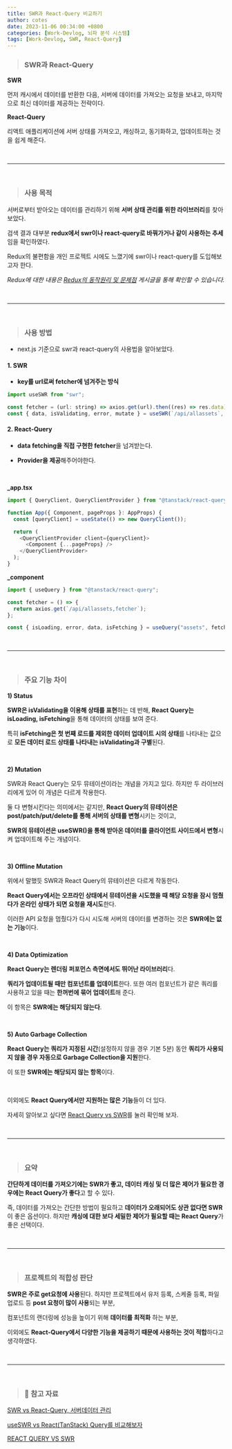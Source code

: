 ```yaml
---
title: SWR과 React-Query 비교하기
author: cotes
date: 2023-11-06 00:34:00 +0800
categories: [Work-Devlog, 뇌파 분석 시스템]
tags: [Work-Devlog, SWR, React-Query]
---
```


<!-- 프로젝트 작업하면서 했던 고민, 어떻게 해결했는지에 대한 내용이 담겨져있습니다. -->

> ### SWR과 React-Query

**SWR**

먼저 캐시에서 데이터를 반환한 다음, 서버에 데이터를 가져오는 요청을 보내고, 마지막으로 최신 데이터를 제공하는 전략이다.

**React-Query**

리액트 애플리케이션에 서버 상태를 가져오고, 캐싱하고, 동기화하고, 업데이트하는 것을 쉽게 해준다.

<br/>

---

<br/>

> ### 사용 목적

서버로부터 받아오는 데이터를 관리하기 위해 **서버 상태 관리를 위한 라이브러리**를 찾아보았다.

검색 결과 대부분 **redux에서 swr이나 react-query로 바꿔가거나 같이 사용하는 추세**임을 확인하였다.

Redux의 불편함을 개인 프로젝트 시에도 느꼈기에 swr이나 react-query를 도입해보고자 한다.

_Redux에 대한 내용은 [Redux의 동작원리 및 문제점](https://hajung00.github.io/posts/redux/) 게시글을 통해 확인할 수 있습니다._

<br/>

---

<br/>

> ### 사용 방법

- next.js 기준으로 swr과 react-query의 사용법을 알아보았다.

#### 1. SWR

- **key를 url로써 fetcher에 넘겨주는 방식**

```javascript
import useSWR from "swr";

const fetcher = (url: string) => axios.get(url).then((res) => res.data);
const { data, isValidating, error, mutate } = useSWR(`/api/allassets`, fetcher);
```

#### 2. React-Query

- **data fetching을 직접 구현한 fetcher**을 넘겨받는다.

- **Provider을 제공**해주어야한다.

<br/>

**\_app.tsx**

```javascript
import { QueryClient, QueryClientProvider } from "@tanstack/react-query";

function App({ Component, pageProps }: AppProps) {
  const [queryClient] = useState(() => new QueryClient());

  return (
    <QueryClientProvider client={queryClient}>
      <Component {...pageProps} />
    </QueryClientProvider>
  );
}
```

**\_component**

```javascript
import { useQuery } from "@tanstack/react-query";

const fetcher = () => {
  return axios.get(`/api/allassets,fetcher`);
};

const { isLoading, error, data, isFetching } = useQuery("assets", fetcher);
```

<br/>

---

<br/>

> ### 주요 기능 차이

**1) Status**

**SWR은 isValidating을 이용해 상태를 표현**하는 데 반해, **React Query는 isLoading, isFetching**을 통해 데이터의 상태를 보여 준다.

특히 **isFetching은 첫 번째 로드를 제외한 데이터 업데이트 시의 상태**를 나타내는 값으로 **모든 데이터 로드 상태를 나타내는 isValidating과 구별**된다.

<br/>

**2) Mutation**

SWR과 React Query는 모두 뮤테이션이라는 개념을 가지고 있다. 하지만 두 라이브러리에게 있어 이 개념은 다르게 작용한다.

둘 다 변형시킨다는 의미에서는 같지만, **React Query의 뮤테이션은 post/patch/put/delete를 통해 서버의 상태를 변형**시키는 것이고,

**SWR의 뮤테이션은 useSWR()을 통해 받아온 데이터를 클라이언트 사이드에서 변형**시켜 업데이트해 주는 개념이다.

<br/>

**3) Offline Mutation**

위에서 말했듯 SWR과 React Query의 뮤테이션은 다르게 작동한다.

**React Query에서는 오프라인 상태에서 뮤테이션을 시도했을 때 해당 요청을 잠시 멈췄다가 온라인 상태가 되면 요청을 재시도**한다.

이러한 API 요청을 멈췄다가 다시 시도해 서버의 데이터를 변경하는 것은 **SWR에는 없는 기능**이다.

<br/>

**4) Data Optimization**

**React Query는 렌더링 퍼포먼스 측면에서도 뛰어난 라이브러리**다.

**쿼리가 업데이트될 때만 컴포넌트를 업데이트**한다. 또한 여러 컴포넌트가 같은 쿼리를 사용하고 있을 때는 **한꺼번에 묶어 업데이트**해 준다.

이 항목은 **SWR에는 해당되지 않는다**.

<br/>

**5) Auto Garbage Collection**

**React Query는 쿼리가 지정된 시간**(설정하지 않을 경우 기본 5분) 동안 **쿼리가 사용되지 않을 경우 자동으로 Garbage Collection을 지원**한다.

이 또한 **SWR에는 해당되지 않는 항목**이다.

<br/>

이외에도 **React Query에서만 지원하는 많은 기능**들이 더 있다.

자세히 알아보고 싶다면 [React Query vs SWR](https://tanstack.com/query/latest/docs/react/comparison?from=reactQueryV3&original=https%3A%2F%2Ftanstack.com%2Fquery%2Fv3%2Fdocs%2Fcomparison)를 눌러 확인해 보자.

<br/>

---

<br/>

> ### 요약

**간단하게 데이터를 가져오기에는 SWR가 좋고, 데이터 캐싱 및 더 많은 제어가 필요한 경우에는 React Query가 좋다**고 할 수 있다.

즉, 데이터를 가져오는 간단한 방법이 필요하고 **데이터가 오래되어도 상관 없다면 SWR**이 좋은 옵션이다. 하지만 **캐싱에 대한 보다 세밀한 제어가 필요할 때는 React Query**가 좋은 선택이다.

<br/>

---

<br/>

> ### 프로젝트의 적합성 판단

**SWR은 주로 get요청에 사용**된다. 하지만 프로젝트에서 유저 등록, 스케줄 등록, 파일 업로드 등 **post 요청이 많이 사용**되는 부분,

컴포넌트의 랜더링에 성능을 높이기 위해 **데이터를 최적화** 하는 부분,

이외에도 **React-Query에서 다양한 기능을 제공하기 때문에 사용하는 것이 적합**하다고 생각하였다.

<br/>

---

<br/>

> ### 📑 참고 자료

[SWR vs React-Query, 서버데이터 관리](https://velog.io/@turtlemana/SWR-vs-React-Query-%EC%84%9C%EB%B2%84%EB%8D%B0%EC%9D%B4%ED%84%B0-%EA%B4%80%EB%A6%AC#swr-react-query-%EC%99%9C-%EC%93%B0%EB%8A%94%EA%B1%B8%EA%B9%8C)

[useSWR vs React(TanStack) Query를 비교해보자](https://voyage-dev.tistory.com/159)

[REACT QUERY VS SWR](https://tech.madup.com/react-query-vs-swr/)
